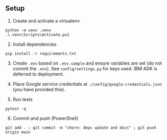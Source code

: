 ## Setup

1. Create and activate a virtualenv
```
python -m venv .venv
.\.venv\Scripts\Activate.ps1
```

2. Install dependencies
```
pip install -r requirements.txt
```

3. Create `.env` based on `.env.sample` and ensure variables are set (do not commit the `.env`). See `config/settings.py` for keys used. IBM ADK is deferred to deployment.

4. Place Google service credentials at `./config/google-credentials.json` (you have provided this).

5. Run tests
```
pytest -q
```

6. Commit and push (PowerShell)
```
git add . ; git commit -m "chore: deps update and docs" ; git push origin main
``` 